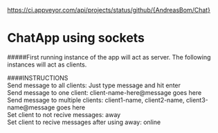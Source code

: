 https://ci.appveyor.com/api/projects/status/github/{AndreasBom/Chat}
# ChatApp using sockets
   
#####First running instance of the app will act as server. The following instances will act as clients.   


####INSTRUCTIONS    
Send message to all clients: Just type message and hit enter   
Send message to one client: client-name-here@message goes here   
Send message to multiple clients: client1-name, client2-name, client3-name@message goes here   
Set client to not recive messages: away    
Set client to recive messages after using away: online   

